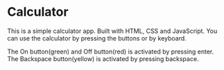 # Calculator

This is a simple calculator app. Built with HTML, CSS and JavaScript.
You can use the calculator by pressing the buttons or by keyboard.

The On button(green) and Off button(red) is activated by pressing enter.
The Backspace button(yellow) is activated by pressing backspace. 